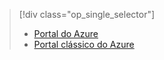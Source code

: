> [!div class="op_single_selector"]
> * [Portal do Azure](../articles/storage/storage-create-storage-account.md)
> * [Portal clássico do Azure](../articles/storage/storage-create-storage-account-classic-portal.md)
> 
> 

<!--HONumber=Sep16_HO3-->


